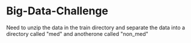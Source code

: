 # Big-Data-Challenge
Need to unzip the data in the train directory and separate the data into a directory called "med" and anotherone called "non_med"
